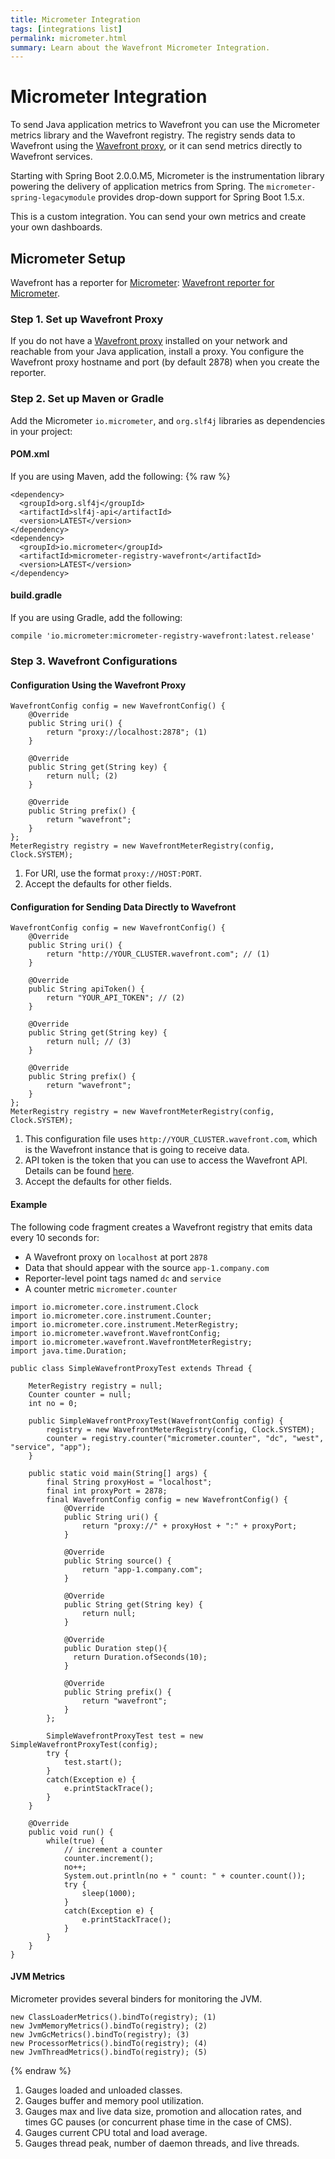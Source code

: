 ```yaml
---
title: Micrometer Integration
tags: [integrations list]
permalink: micrometer.html
summary: Learn about the Wavefront Micrometer Integration.
---
```

# Micrometer Integration

To send Java application metrics to Wavefront you can use the Micrometer metrics library and the Wavefront registry. The registry sends data to Wavefront using the [Wavefront proxy](https://docs.wavefront.com/proxies.html), or it can send metrics directly to Wavefront services.

Starting with Spring Boot 2.0.0.M5, Micrometer is the instrumentation library powering the delivery of application metrics from Spring. The `micrometer-spring-legacymodule` provides drop-down support for Spring Boot 1.5.x.

This is a custom integration. You can send your own metrics and create your own dashboards.

## Micrometer Setup

Wavefront has a reporter for [Micrometer](http://micrometer.io/docs/registry/wavefront): [Wavefront reporter for Micrometer](https://github.com/micrometer-metrics/micrometer).



### Step 1. Set up Wavefront Proxy

If you do not have a [Wavefront proxy](https://docs.wavefront.com/proxies.html) installed on your network and reachable from your Java application, install a proxy. You configure the Wavefront proxy hostname and port (by default 2878) when you create the reporter.

### Step 2. Set up Maven or Gradle

Add the Micrometer `io.micrometer`, and `org.slf4j` libraries as dependencies in your project:

#### POM.xml
If you are using Maven, add the following:
{% raw %}
```
<dependency>
  <groupId>org.slf4j</groupId>
  <artifactId>slf4j-api</artifactId>
  <version>LATEST</version>
</dependency>
<dependency>
  <groupId>io.micrometer</groupId>
  <artifactId>micrometer-registry-wavefront</artifactId>
  <version>LATEST</version>
</dependency>
```

#### build.gradle
If you are using Gradle, add the following:

```
compile 'io.micrometer:micrometer-registry-wavefront:latest.release'
```

### Step 3. Wavefront Configurations

#### Configuration Using the Wavefront Proxy
```
WavefrontConfig config = new WavefrontConfig() {
    @Override
    public String uri() {
        return "proxy://localhost:2878"; (1)
    }

    @Override
    public String get(String key) {
        return null; (2)
    }

    @Override
    public String prefix() {
        return "wavefront";
    }
};
MeterRegistry registry = new WavefrontMeterRegistry(config, Clock.SYSTEM);
```
  1. For URI, use the format `proxy://HOST:PORT`.
  2. Accept the defaults for other fields.

#### Configuration for Sending Data Directly to Wavefront
```
WavefrontConfig config = new WavefrontConfig() {
    @Override
    public String uri() {
        return "http://YOUR_CLUSTER.wavefront.com"; // (1)
    }

    @Override
    public String apiToken() {
        return "YOUR_API_TOKEN"; // (2)
    }

    @Override
    public String get(String key) {
        return null; // (3)
    }

    @Override
    public String prefix() {
        return "wavefront";
    }
};
MeterRegistry registry = new WavefrontMeterRegistry(config, Clock.SYSTEM);
```
  1. This configuration file uses `http://YOUR_CLUSTER.wavefront.com`, which is the Wavefront instance that is going to receive data.
  2. API token is the token that you can use to access the Wavefront API. Details can be found [here](https://docs.wavefront.com/wavefront_api.html#invoking-the-api).
  3. Accept the defaults for other fields.

#### Example

The following code fragment creates a Wavefront registry that emits data every 10 seconds for:

- A Wavefront proxy on `localhost` at port `2878`
- Data that should appear with the source `app-1.company.com`
- Reporter-level point tags named `dc` and `service`
- A counter metric `micrometer.counter`

```
import io.micrometer.core.instrument.Clock
import io.micrometer.core.instrument.Counter;
import io.micrometer.core.instrument.MeterRegistry;
import io.micrometer.wavefront.WavefrontConfig;
import io.micrometer.wavefront.WavefrontMeterRegistry;
import java.time.Duration;

public class SimpleWavefrontProxyTest extends Thread {

    MeterRegistry registry = null;
    Counter counter = null;
    int no = 0;

    public SimpleWavefrontProxyTest(WavefrontConfig config) {
        registry = new WavefrontMeterRegistry(config, Clock.SYSTEM);
        counter = registry.counter("micrometer.counter", "dc", "west", "service", "app");
    }

    public static void main(String[] args) {
        final String proxyHost = "localhost";
        final int proxyPort = 2878;
        final WavefrontConfig config = new WavefrontConfig() {
            @Override
            public String uri() {
                return "proxy://" + proxyHost + ":" + proxyPort;
            }

            @Override
            public String source() {
                return "app-1.company.com";
            }

            @Override
            public String get(String key) {
                return null;
            }

            @Override
            public Duration step(){
              return Duration.ofSeconds(10);
            }

            @Override
            public String prefix() {
                return "wavefront";
            }
        };

        SimpleWavefrontProxyTest test = new SimpleWavefrontProxyTest(config);
        try {
            test.start();
        }
        catch(Exception e) {
            e.printStackTrace();
        }
    }

    @Override
    public void run() {
        while(true) {
            // increment a counter
            counter.increment();
            no++;
            System.out.println(no + " count: " + counter.count());
            try {
                sleep(1000);
            }
            catch(Exception e) {
                e.printStackTrace();
            }
        }
    }
}
```

#### JVM Metrics

Micrometer provides several binders for monitoring the JVM.

```
new ClassLoaderMetrics().bindTo(registry); (1)
new JvmMemoryMetrics().bindTo(registry); (2)
new JvmGcMetrics().bindTo(registry); (3)
new ProcessorMetrics().bindTo(registry); (4)
new JvmThreadMetrics().bindTo(registry); (5)
```
{% endraw %}
  1. Gauges loaded and unloaded classes.
  2. Gauges buffer and memory pool utilization.
  3. Gauges max and live data size, promotion and allocation rates, and times GC pauses (or concurrent phase time in the case of CMS).
  4. Gauges current CPU total and load average.
  5. Gauges thread peak, number of daemon threads, and live threads.
